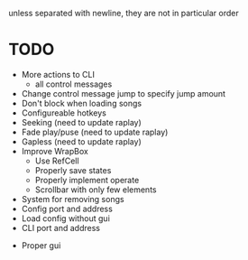 unless separated with newline, they are not in particular order

# TODO
- More actions to CLI
    - all control messages
- Change control message jump to specify jump amount
- Don't block when loading songs
- Configureable hotkeys
- Seeking (need to update raplay)
- Fade play/puse (need to update raplay)
- Gapless (need to update raplay)
- Improve WrapBox
    - Use RefCell
    - Properly save states
    - Properly implement operate
    - Scrollbar with only few elements
- System for removing songs
- Config port and address
- Load config without gui
- CLI port and address
+ Proper gui
